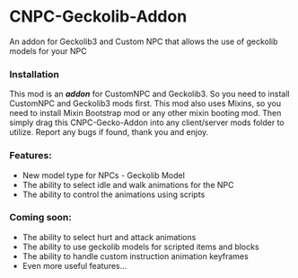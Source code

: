 # CNPC-Geckolib-Addon
An addon for Geckolib3 and Custom NPC that allows the use of geckolib models for your NPC

### Installation
This mod is an ***addon*** for CustomNPC and Geckolib3. So you need to install CustomNPC and Geckolib3 mods first. This mod also uses Mixins, so you need to install Mixin Bootstrap mod or any other mixin booting mod. Then simply drag this CNPC-Gecko-Addon into any client/server mods folder to utilize. Report any bugs if found, thank you and enjoy.

### Features:
- New model type for NPCs - Geckolib Model
- The ability to select idle and walk animations for the NPC
- The ability to control the animations using scripts
### Coming soon:
- The ability to select hurt and attack animations
- The ability to use geckolib models for scripted items and blocks
- The ability to handle custom instruction animation keyframes
- Even more useful features...